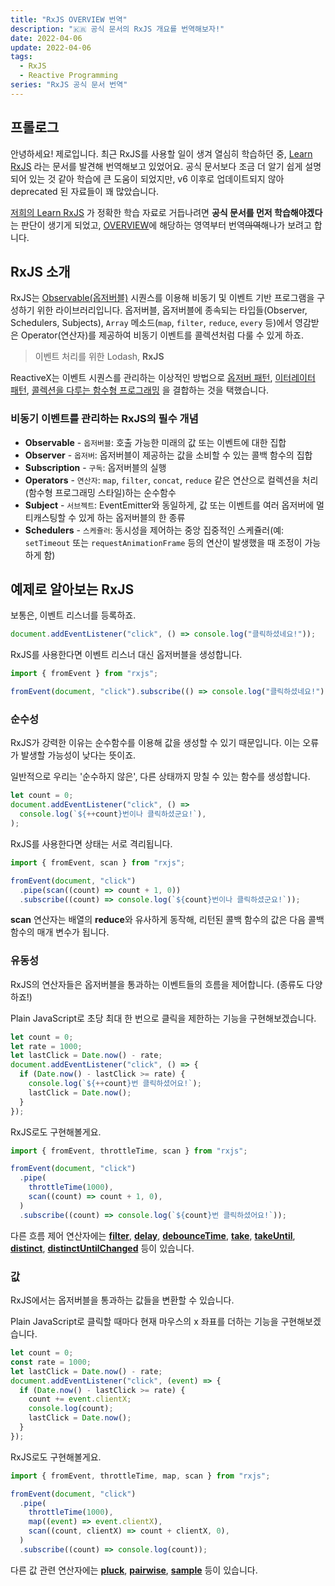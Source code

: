 ```yaml
---
title: "RxJS OVERVIEW 번역"
description: "🇰🇷 공식 문서의 RxJS 개요를 번역해보자!"
date: 2022-04-06
update: 2022-04-06
tags:
  - RxJS
  - Reactive Programming
series: "RxJS 공식 문서 번역"
---
```


## 프롤로그

안녕하세요! 제로입니다.
최근 RxJS를 사용할 일이 생겨 열심히 학습하던 중, [Learn RxJS](https://www.learnrxjs.io/) 라는 문서를 발견해 번역해보고 있었어요.
공식 문서보다 조금 더 알기 쉽게 설명되어 있는 것 같아 학습에 큰 도움이 되었지만,
v6 이후로 업데이트되지 않아 deprecated 된 자료들이 꽤 많았습니다.

[저희의 Learn RxJS](https://chasethestar.gitbook.io/ko.learn-rxjs) 가 정확한 학습 자료로 거듭나려면
**공식 문서를 먼저 학습해야겠다**는 판단이 생기게 되었고, [OVERVIEW](https://rxjs.dev/guide/overview)에 해당하는 영역부터 번역~~의역~~해나가 보려고 합니다.

## RxJS 소개

RxJS는 [Observable(옵저버블)](https://rxjs.dev/guide/observable) 시퀀스를 이용해 비동기 및 이벤트 기반 프로그램을 구성하기 위한 라이브러리입니다.
옵저버블, 옵저버블에 종속되는 타입들(Observer, Schedulers, Subjects),
`Array` 메소드(`map`, `filter`, `reduce`, `every` 등)에서 영감받은 Operator(연산자)를 제공하여
비동기 이벤트를 콜렉션처럼 다룰 수 있게 하죠.

> 이벤트 처리를 위한 Lodash, **RxJS**

ReactiveX는 이벤트 시퀀스를 관리하는 이상적인 방법으로 [옵저버 패턴](https://en.wikipedia.org/wiki/Observer_pattern),
[이터레이터 패턴](https://en.wikipedia.org/wiki/Iterator_pattern),
[콜렉션을 다루는 함수형 프로그래밍](http://martinfowler.com/articles/collection-pipeline/#NestedOperatorExpressions) 을 결합하는 것을 택했습니다.

### 비동기 이벤트를 관리하는 RxJS의 필수 개념

- **Observable** - `옵저버블`: 호출 가능한 미래의 값 또는 이벤트에 대한 집합
- **Observer** - `옵저버`: 옵저버블이 제공하는 값을 소비할 수 있는 콜백 함수의 집합
- **Subscription** - `구독`: 옵저버블의 실행
- **Operators** - `연산자`: `map`, `filter`, `concat`, `reduce` 같은 연산으로 컬렉션을 처리(함수형 프로그래밍 스타일)하는 순수함수
- **Subject** - `서브젝트`: EventEmitter와 동일하게, 값 또는 이벤트를 여러 옵저버에 멀티캐스팅할 수 있게 하는 옵저버블의 한 종류
- **Schedulers** - `스케쥴러`: 동시성을 제어하는 중앙 집중적인 스케쥴러(예: `setTimeout` 또는 `requestAnimationFrame` 등의 연산이 발생했을 때 조정이 가능하게 함)

## 예제로 알아보는 RxJS

보통은, 이벤트 리스너를 등록하죠.

```ts
document.addEventListener("click", () => console.log("클릭하셨네요!"));
```

RxJS를 사용한다면 이벤트 리스너 대신 옵저버블을 생성합니다.

```ts
import { fromEvent } from "rxjs";

fromEvent(document, "click").subscribe(() => console.log("클릭하셨네요!"));
```

### 순수성

RxJS가 강력한 이유는 순수함수를 이용해 값을 생성할 수 있기 때문입니다.
이는 오류가 발생할 가능성이 낮다는 뜻이죠.

일반적으로 우리는 '순수하지 않은', 다른 상태까지 망칠 수 있는 함수를 생성합니다.

```ts
let count = 0;
document.addEventListener("click", () =>
  console.log(`${++count}번이나 클릭하셨군요!`),
);
```

RxJS를 사용한다면 상태는 서로 격리됩니다.

```ts
import { fromEvent, scan } from "rxjs";

fromEvent(document, "click")
  .pipe(scan((count) => count + 1, 0))
  .subscribe((count) => console.log(`${count}번이나 클릭하셨군요!`));
```

**scan** 연산자는 배열의 **reduce**와 유사하게 동작해,
리턴된 콜백 함수의 값은 다음 콜백 함수의 매개 변수가 됩니다.

### 유동성

RxJS의 연산자들은 옵저버블을 통과하는 이벤트들의 흐름을 제어합니다. (종류도 다양하죠!)

Plain JavaScript로 초당 최대 한 번으로 클릭을 제한하는 기능을 구현해보겠습니다.

```ts
let count = 0;
let rate = 1000;
let lastClick = Date.now() - rate;
document.addEventListener("click", () => {
  if (Date.now() - lastClick >= rate) {
    console.log(`${++count}번 클릭하셨어요!`);
    lastClick = Date.now();
  }
});
```

RxJS로도 구현해볼게요.

```ts
import { fromEvent, throttleTime, scan } from "rxjs";

fromEvent(document, "click")
  .pipe(
    throttleTime(1000),
    scan((count) => count + 1, 0),
  )
  .subscribe((count) => console.log(`${count}번 클릭하셨어요!`));
```

다른 흐름 제어 연산자에는 [**filter**](https://rxjs.dev/api/operators/filter),
[**delay**](https://rxjs.dev/api/operators/delay),
[**debounceTime**](https://rxjs.dev/api/operators/debounceTime),
[**take**](https://rxjs.dev/api/operators/take),
[**takeUntil**](https://rxjs.dev/api/operators/takeUntil),
[**distinct**](https://rxjs.dev/api/operators/distinct),
[**distinctUntilChanged**](https://rxjs.dev/api/operators/distinctUntilChanged) 등이 있습니다.

### 값

RxJS에서는 옵저버블을 통과하는 값들을 변환할 수 있습니다.

Plain JavaScript로 클릭할 때마다 현재 마우스의 x 좌표를 더하는 기능을 구현해보겠습니다.

```ts
let count = 0;
const rate = 1000;
let lastClick = Date.now() - rate;
document.addEventListener("click", (event) => {
  if (Date.now() - lastClick >= rate) {
    count += event.clientX;
    console.log(count);
    lastClick = Date.now();
  }
});
```

RxJS로도 구현해볼게요.

```ts
import { fromEvent, throttleTime, map, scan } from "rxjs";

fromEvent(document, "click")
  .pipe(
    throttleTime(1000),
    map((event) => event.clientX),
    scan((count, clientX) => count + clientX, 0),
  )
  .subscribe((count) => console.log(count));
```

다른 값 관련 연산자에는 [**pluck**](https://rxjs.dev/api/operators/pluck), [**pairwise**](https://rxjs.dev/api/operators/pairwise), [**sample**](https://rxjs.dev/api/operators/sample) 등이 있습니다.
